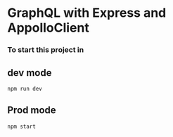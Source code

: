 # GraphQL with Express and AppolloClient

### To start this project in 
## dev mode
```
npm run dev
```

## Prod mode
```
npm start
```
